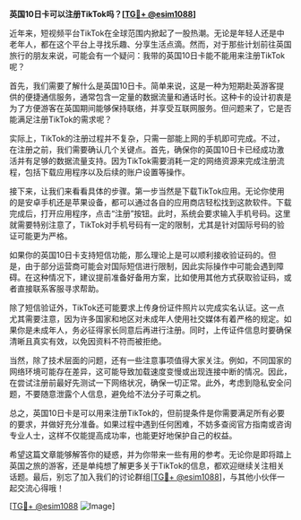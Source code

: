 **英国10日卡可以注册TikTok吗？[[TG💪+ @esim1088](https://t.me/s/esim1088)]**

近年来，短视频平台TikTok在全球范围内掀起了一股热潮。无论是年轻人还是中老年人，都在这个平台上寻找乐趣、分享生活点滴。然而，对于那些计划前往英国旅行的朋友来说，可能会有一个疑问：我带的英国10日卡能不能用来注册TikTok呢？

首先，我们需要了解什么是英国10日卡。简单来说，这是一种为短期赴英游客提供的便捷通信服务，通常包含一定量的数据流量和通话时长。这种卡的设计初衷是为了方便游客在英国期间能够保持联络，并享受互联网服务。但问题来了，它是否能满足注册TikTok的需求呢？

实际上，TikTok的注册过程并不复杂，只需一部能上网的手机即可完成。不过，在注册之前，我们需要确认几个关键点。首先，确保你的英国10日卡已经成功激活并有足够的数据流量支持。因为TikTok需要消耗一定的网络资源来完成注册流程，包括下载应用程序以及后续的账户设置等操作。

接下来，让我们来看看具体的步骤。第一步当然是下载TikTok应用。无论你使用的是安卓手机还是苹果设备，都可以通过各自的应用商店轻松找到这款软件。下载完成后，打开应用程序，点击“注册”按钮。此时，系统会要求输入手机号码。这里就需要特别注意了，TikTok对手机号码有一定的限制，尤其是针对国际号码的验证可能更为严格。

如果你的英国10日卡支持短信功能，那么理论上是可以顺利接收验证码的。但是，由于部分运营商可能会对国际短信进行限制，因此实际操作中可能会遇到障碍。在这种情况下，建议提前准备好备用方案，比如使用其他方式获取验证码，或者直接联系客服寻求帮助。

除了短信验证外，TikTok还可能要求上传身份证件照片以完成实名认证。这一点尤其需要注意，因为许多国家和地区对未成年人使用社交媒体有着严格的规定。如果你是未成年人，务必征得家长同意后再进行注册。同时，上传证件信息时要确保清晰且真实有效，以免因资料不符而被拒绝。

当然，除了技术层面的问题，还有一些注意事项值得大家关注。例如，不同国家的网络环境可能存在差异，这可能导致加载速度变慢或出现连接中断的情况。因此，在尝试注册前最好先测试一下网络状况，确保一切正常。此外，考虑到隐私安全问题，不要随意泄露个人信息，避免给不法分子可乘之机。

总之，英国10日卡是可以用来注册TikTok的，但前提条件是你需要满足所有必要的要求，并做好充分准备。如果过程中遇到任何困难，不妨多查阅官方指南或咨询专业人士，这样不仅能提高成功率，也能更好地保护自己的权益。

希望这篇文章能够解答你的疑惑，并为你带来一些有用的参考。无论你是即将踏上英国之旅的游客，还是单纯想了解更多关于TikTok的信息，都欢迎继续关注相关话题。最后，别忘了加入我们的讨论群组[[TG💪+ @esim1088](https://t.me/s/esim1088)]，与其他小伙伴一起交流心得哦！

[[TG💪+ @esim1088](https://t.me/s/esim1088) ![Image](https://i.postimg.cc/4NQfJmqS/Snipaste-2025-05-13-00-14-12.png)]
